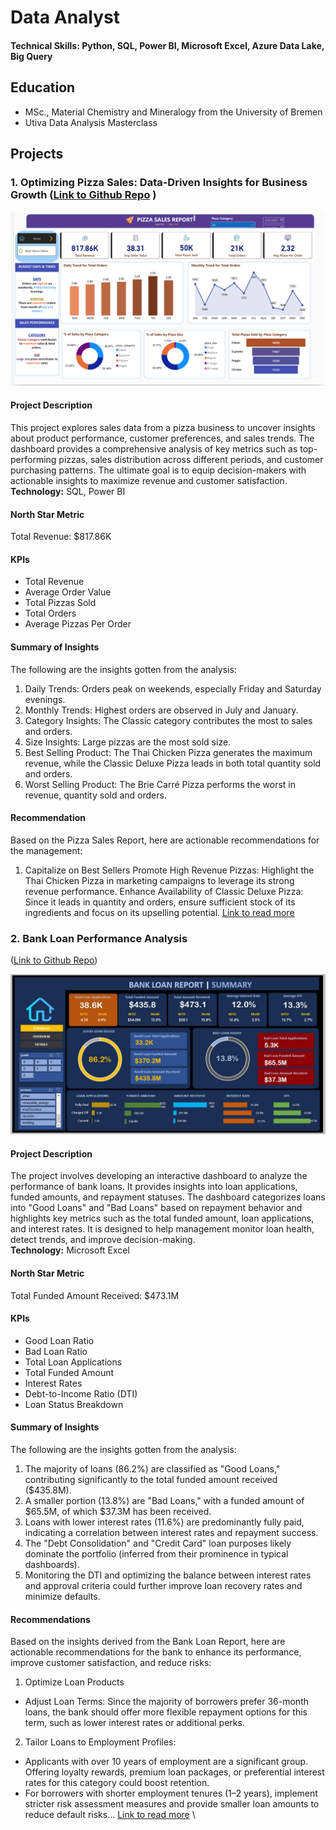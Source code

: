 # Data Analyst

#### Technical Skills: Python, SQL, Power BI, Microsoft Excel, Azure Data Lake, Big Query

## Education
- MSc., Material Chemistry and Mineralogy from the University of Bremen
- Utiva Data Analysis Masterclass								       		

## Projects

### 1. Optimizing Pizza Sales: Data-Driven Insights for Business Growth ([Link to Github Repo](https://github.com/Yhemmy-Diamond/pizza-sales-analysis) )

![Dashboard](/assets/pizza_dashboard.png) 

#### Project Description
This project explores sales data from a pizza business to uncover insights about product performance, customer preferences, and sales trends. The dashboard provides a comprehensive analysis of key metrics such as top-performing pizzas, sales distribution across different periods, and customer purchasing patterns. The ultimate goal is to equip decision-makers with actionable insights to maximize revenue and customer satisfaction. \
**Technology:** SQL, Power BI

#### North Star Metric
Total Revenue: $817.86K 

####  KPIs
- Total Revenue
- Average Order Value
- Total Pizzas Sold
- Total Orders
- Average Pizzas Per Order

#### Summary of Insights
The following are the insights gotten from the analysis: 
1. Daily Trends: Orders peak on weekends, especially Friday and Saturday evenings.
2. Monthly Trends: Highest orders are observed in July and January.
3. Category Insights: The Classic category contributes the most to sales and orders.
4. Size Insights: Large pizzas are the most sold size.
5. Best Selling Product: The Thai Chicken Pizza generates the maximum revenue, while the Classic Deluxe Pizza leads in both total quantity sold and orders.
6. Worst Selling Product: The Brie Carré Pizza performs the worst in revenue, quantity sold and orders.

####  Recommendation
Based on the Pizza Sales Report, here are actionable recommendations for the management: 
1. Capitalize on Best Sellers
Promote High Revenue Pizzas: Highlight the Thai Chicken Pizza in marketing campaigns to leverage its strong revenue performance.
Enhance Availability of Classic Deluxe Pizza: Since it leads in quantity and orders, ensure sufficient stock of its ingredients and focus on its upselling potential. [Link to read more](https://github.com/Yhemmy-Diamond/pizza-sales-analysis) 



### 2. Bank Loan Performance Analysis
([Link to Github Repo](https://github.com/Yhemmy-Diamond/bank-loans-report))

![Dashboard](/assets/bank_loanb.png) 

#### Project Description
The project involves developing an interactive dashboard to analyze the performance of bank loans. It provides insights into loan applications, funded amounts, and repayment statuses. The dashboard categorizes loans into "Good Loans" and "Bad Loans" based on repayment behavior and highlights key metrics such as the total funded amount, loan applications, and interest rates. It is designed to help management monitor loan health, detect trends, and improve decision-making.\
**Technology:** Microsoft Excel


#### North Star Metric
Total Funded Amount Received: $473.1M

#### KPIs
- Good Loan Ratio
- Bad Loan Ratio
- Total Loan Applications
- Total Funded Amount
- Interest Rates
- Debt-to-Income Ratio (DTI)
- Loan Status Breakdown

#### Summary of Insights
The following are the insights gotten from the analysis: 
1. The majority of loans (86.2%) are classified as "Good Loans," contributing significantly to the total funded amount received ($435.8M).
2. A smaller portion (13.8%) are "Bad Loans," with a funded amount of $65.5M, of which $37.3M has been received.
3. Loans with lower interest rates (11.6%) are predominantly fully paid, indicating a correlation between interest rates and repayment success.
4. The "Debt Consolidation" and "Credit Card" loan purposes likely dominate the portfolio (inferred from their prominence in typical dashboards).
5. Monitoring the DTI and optimizing the balance between interest rates and approval criteria could further improve loan recovery rates and minimize defaults.

#### Recommendations
Based on the insights derived from the Bank Loan Report, here are actionable recommendations for the bank to enhance its performance, improve customer satisfaction, and reduce risks: 
1. Optimize Loan Products
- Adjust Loan Terms:
Since the majority of borrowers prefer 36-month loans, the bank should offer more flexible repayment options for this term, such as lower interest rates or additional perks.

2. Tailor Loans to Employment Profiles:

- Applicants with over 10 years of employment are a significant group. Offering loyalty rewards, premium loan packages, or preferential interest rates for this category could boost retention.
- For borrowers with shorter employment tenures (1–2 years), implement stricter risk assessment measures and provide smaller loan amounts to reduce default risks... [Link to read more](https://github.com/Yhemmy-Diamond/bank-loans-report) \
